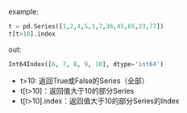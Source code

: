 

example:
```py
t = pd.Series([1,2,4,5,3,7,36,45,65,23,77])
t[t>10].index
```
out:
```py
Int64Index([6, 7, 8, 9, 10], dtype='int64')
```

* t>10: 返回True或False的Series（全部）
* t[t>10]：返回值大于10的部分Series
* t[t>10].index：返回值大于10的部分Series的Index